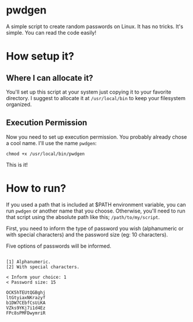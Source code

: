 # pwdgen
A simple script to create random passwords on Linux. It has no tricks. It's simple. You can read the code easily!


# How setup it?

## Where I can allocate it?

You'll set up this script at your system just copying it to your favorite directory. I suggest to allocate it at `/usr/local/bin` to keep your filesystem organized.

## Execution Permission

Now you need to set up execution permission. You probably already chose a cool name. I'll use the name `pwdgen`:

`chmod +x /usr/local/bin/pwdgen`

This is it!

# How to run?

If you used a path that is included at $PATH environment variable, you can run `pwdgen` or another name that you choose. Otherwise, you'll need to run that script using the absolute path like this; `/path/to/my/script`.

First, you need to inform the type of password you wish (alphanumeric or with special characters) and the password size (eg: 10 characters).

Five options of passwords will be informed.

```w1l@mandragora:~> pwdgen 

[1] Alphanumeric.
[2] With special characters.

< Inform your choice: 1
< Password size: 15

OCK5hTEUtQGBghj
ltGtyiaxNKrazyf
b1DW7CEbfCsUiKA
VZks9YKj7i1d4Ez
FPc8sPMFDwymriR
